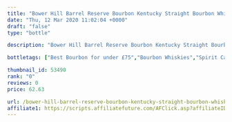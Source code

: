 ```yaml
---
title: "Bower Hill Barrel Reserve Bourbon Kentucky Straight Bourbon Whiskey"
date: "Thu, 12 Mar 2020 11:02:04 +0000"
draft: "false"
type: "bottle"

description: "Bower Hill Barrel Reserve Bourbon Kentucky Straight Bourbon Whiskey is a bourbon whiskey. The best price currently available is from Master of Malt for only £62.63 we don't have any review data for this bourbon whiskey yet, let us know what you think in the comments below."

bottletags: ["Best Bourbon for under £75","Bourbon Whiskies","Spirit Caramel (E150A)","Whiskies may contain Spirit Caramel (E150A)"]

thumbnail_id: 53490
rank: "0"
reviews: 0
price: 62.63

url: /bower-hill-barrel-reserve-bourbon-kentucky-straight-bourbon-whiskey/
affiliate1: https://scripts.affiliatefuture.com/AFClick.asp?affiliateID=346829&merchantID=7042&programmeID=24815&mediaID=0&tracking=&afsource=20&url=https://www.masterofmalt.com/whiskies/bower-hill/bower-hill-barrel-reserve-whiskey/
---
```




